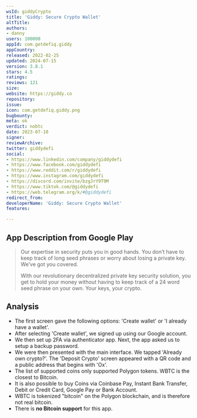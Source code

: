 ```yaml
---
wsId: giddyCrypto
title: 'Giddy: Secure Crypto Wallet'
altTitle: 
authors:
- danny
users: 100000
appId: com.getdefiq.giddy
appCountry: 
released: 2022-02-25
updated: 2024-07-15
version: 3.8.1
stars: 4.5
ratings: 
reviews: 121
size: 
website: https://giddy.co
repository: 
issue: 
icon: com.getdefiq.giddy.png
bugbounty: 
meta: ok
verdict: nobtc
date: 2023-07-10
signer: 
reviewArchive: 
twitter: giddydefi
social:
- https://www.linkedin.com/company/giddydefi
- https://www.facebook.com/giddydefi
- https://www.reddit.com/r/giddydefi
- https://www.instagram.com/giddydefi
- https://discord.com/invite/bzgJrY9T9M
- https://www.tiktok.com/@giddydefi
- https://web.telegram.org/k/#@giddydefi
redirect_from: 
developerName: 'Giddy: Secure Crypto Wallet'
features: 

---
```


## App Description from Google Play

> Our expertise in security puts you in good hands. You don’t have to keep track of long seed phrases or worry about losing a private key. We’ve got you covered.
>
> With our revolutionary decentralized private key security solution, you get to hold your money without having to keep track of a 24 word seed phrase on your own. Your keys, your crypto.

## Analysis

- The first screen gave the following options: 'Create wallet' or 'I already have a wallet'.
- After selecting 'Create wallet', we signed up using our Google account.
- We then set up 2FA via authenticator app. Next, the app asked us to setup a backup password.
- We were then presented with the main interface. We tapped 'Already own crypto?'. The 'Deposit Crypto' screen appeared with a QR code and a public address that begins with 'Ox'.
- The list of supported coins only supported Polygon tokens. WBTC is the closest to Bitcoin.
- It is also possible to buy Coins via Coinbase Pay, Instant Bank Transfer, Debit or Credit Card, Google Pay or Bank Account.
- WBTC is tokenized "bitcoin" on the Polygon blockchain, and is therefore not real bitcoin.
- There is **no Bitcoin support** for this app.

